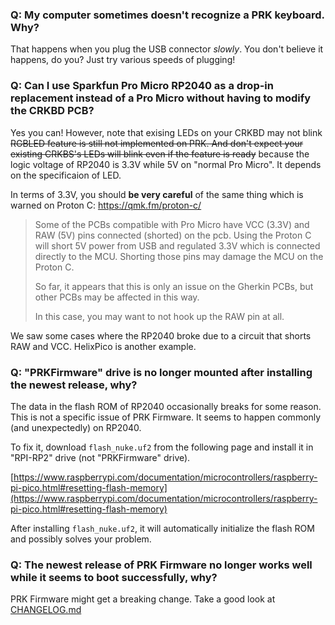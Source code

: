 ### Q: My computer sometimes doesn't recognize a PRK keyboard. Why?

That happens when you plug the USB connector *slowly*. You don't believe it happens, do you? Just try various speeds of plugging!

### Q: Can I use Sparkfun Pro Micro RP2040 as a drop-in replacement instead of a Pro Micro without having to modify the CRKBD PCB?

Yes you can! However, note that exising LEDs on your CRKBD may not blink ~~RGBLED feature is still not implemented on PRK. And don't expect your existing CRKBS's LEDs will blink even if the feature is ready~~ because the logic voltage of RP2040 is 3.3V while 5V on "normal Pro Micro". It depends on the specificaion of LED.

In terms of 3.3V, you should **be very careful** of the same thing which is warned on Proton C: https://qmk.fm/proton-c/

> Some of the PCBs compatible with Pro Micro have VCC (3.3V) and RAW (5V) pins connected (shorted) on the pcb. Using the Proton C will short 5V power from USB and regulated 3.3V which is connected directly to the MCU. Shorting those pins may damage the MCU on the Proton C.
>
> So far, it appears that this is only an issue on the Gherkin PCBs, but other PCBs may be affected in this way.
>
> In this case, you may want to not hook up the RAW pin at all.

We saw some cases where the RP2040 broke due to a circuit that shorts RAW and VCC. HelixPico is another example.

### Q: "PRKFirmware" drive is no longer mounted after installing the newest release, why?

The data in the flash ROM of RP2040 occasionally breaks for some reason.
This is not a specific issue of PRK Firmware.
It seems to happen commonly (and unexpectedly) on RP2040.

To fix it, download `flash_nuke.uf2` from the following page and install it in "RPI-RP2" drive (not "PRKFirmware" drive).

[https://www.raspberrypi.com/documentation/microcontrollers/raspberry-pi-pico.html#resetting-flash-memory](https://www.raspberrypi.com/documentation/microcontrollers/raspberry-pi-pico.html#resetting-flash-memory)

After installing `flash_nuke.uf2`, it will automatically initialize the flash ROM and possibly solves your problem.

### Q: The newest release of PRK Firmware no longer works well while it seems to boot successfully, why?

PRK Firmware might get a breaking change. Take a good look at [CHANGELOG.md](https://github.com/picoruby/prk_firmware/blob/master/CHANGELOG.md)
